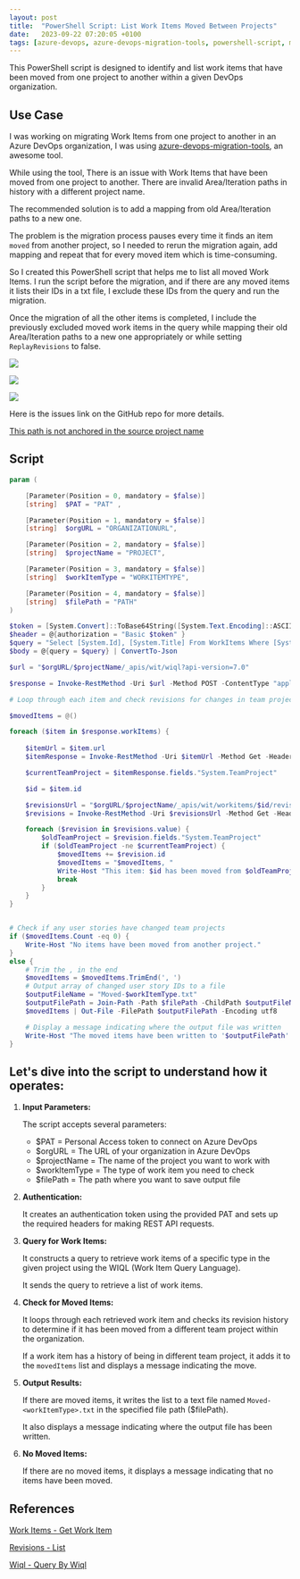 ```yaml
---
layout: post
title:  "PowerShell Script: List Work Items Moved Between Projects"
date:   2023-09-22 07:20:05 +0100
tags: [azure-devops, azure-devops-migration-tools, powershell-script, migration]
---
```


This PowerShell script is designed to identify and list work items that have been moved from one project to another within a given DevOps organization.

## Use Case

I was working on migrating Work Items from one project to another in an Azure DevOps organization, I was using [azure-devops-migration-tools](https://github.com/nkdAgility/azure-devops-migration-tools), an awesome tool.

While using the tool, There is an issue with Work Items that have been moved from one project to another. There are invalid Area/Iteration paths in history with a different project name. 

The recommended solution is to add a mapping from old Area/Iteration paths to a new one.

The problem is the migration process pauses every time it finds an item `moved` from another project, so I needed to rerun the migration again, add mapping and repeat that for every moved item which is time-consuming.

So I created this PowerShell script that helps me to list all moved Work Items. I run the script before the migration, and if there are any moved items it lists their IDs in a txt file, I exclude these IDs from the query and run the migration.

Once the migration of all the other items is completed, I include the previously excluded moved work items in the query while mapping their old Area/Iteration paths to a new one appropriately or while setting `ReplayRevisions` to false.

![](/assets/images/list-moved-work-items/1-exclude-items.png)

![](/assets/images/list-moved-work-items/2-include-items.png)

![](/assets/images/list-moved-work-items/3-include-false-replay-revisions.png)

Here is the issues link on the GitHub repo for more details.

[This path is not anchored in the source project name](https://github.com/nkdAgility/azure-devops-migration-tools/issues?q=This+path+is+not+anchored+in+the+source+project+name)

## Script

```powershell
param (

    [Parameter(Position = 0, mandatory = $false)]
    [string]  $PAT = "PAT" ,

    [Parameter(Position = 1, mandatory = $false)]
    [string]  $orgURL = "ORGANIZATIONURL",

    [Parameter(Position = 2, mandatory = $false)]
    [string]  $projectName = "PROJECT",

    [Parameter(Position = 3, mandatory = $false)]
    [string]  $workItemType = "WORKITEMTYPE",

    [Parameter(Position = 4, mandatory = $false)]
    [string]  $filePath = "PATH"
)

$token = [System.Convert]::ToBase64String([System.Text.Encoding]::ASCII.GetBytes(":$($PAT)"))
$header = @{authorization = "Basic $token" }
$query = "Select [System.Id], [System.Title] From WorkItems Where [System.WorkItemType] = '$workItemType' and [System.TeamProject] = '$projectName'"
$body = @{query = $query} | ConvertTo-Json

$url = "$orgURL/$projectName/_apis/wit/wiql?api-version=7.0"

$response = Invoke-RestMethod -Uri $url -Method POST -ContentType "application/json" -Headers $header -Body $body

# Loop through each item and check revisions for changes in team project

$movedItems = @()

foreach ($item in $response.workItems) {
    
    $itemUrl = $item.url
    $itemResponse = Invoke-RestMethod -Uri $itemUrl -Method Get -Headers $header

    $currentTeamProject = $itemResponse.fields."System.TeamProject"

    $id = $item.id

    $revisionsUrl = "$orgURL/$projectName/_apis/wit/workitems/$id/revisions?api-version=7.0"
    $revisions = Invoke-RestMethod -Uri $revisionsUrl -Method Get -Headers $header

    foreach ($revision in $revisions.value) {
        $oldTeamProject = $revision.fields."System.TeamProject"
        if ($oldTeamProject -ne $currentTeamProject) {
            $movedItems += $revision.id
            $movedItems = "$movedItems, "
            Write-Host "This item: $id has been moved from $oldTeamProject to $currentTeamProject"
            break
        }
    }
}


# Check if any user stories have changed team projects
if ($movedItems.Count -eq 0) {
    Write-Host "No items have been moved from another project."
}
else {
    # Trim the , in the end
    $movedItems = $movedItems.TrimEnd(', ')
    # Output array of changed user story IDs to a file
    $outputFileName = "Moved-$workItemType.txt"
    $outputFilePath = Join-Path -Path $filePath -ChildPath $outputFileName
    $movedItems | Out-File -FilePath $outputFilePath -Encoding utf8

    # Display a message indicating where the output file was written
    Write-Host "The moved items have been written to '$outputFilePath'."
}
```

## Let's dive into the script to understand how it operates:

1. **Input Parameters:**

    The script accepts several parameters:
    - $PAT           = Personal Access token to connect on Azure DevOps
    - $orgURL        = The URL of your organization in Azure DevOps
    - $projectName   = The name of the project you want to work with
    - $workItemType  = The type of work item you need to check
    - $filePath      = The path where you want to save output file


2. **Authentication:**

    It creates an authentication token using the provided PAT and sets up the required headers for making REST API requests.

3. **Query for Work Items:**

    It constructs a query to retrieve work items of a specific type in the given project using the WIQL (Work Item Query Language).

    It sends the query to retrieve a list of work items.

4. **Check for Moved Items:**

    It loops through each retrieved work item and checks its revision history to determine if it has been moved from a different team project within the organization.

    If a work item has a history of being in different team project, it adds it to the `movedItems` list and displays a message indicating the move.

5. **Output Results:**

    If there are moved items, it writes the list to a text file named `Moved-<workItemType>.txt` in the specified file path ($filePath).

    It also displays a message indicating where the output file has been written.

6. **No Moved Items:**

    If there are no moved items, it displays a message indicating that no items have been moved.

## References

[Work Items - Get Work Item](https://learn.microsoft.com/en-us/rest/api/azure/devops/wit/work-items/get-work-item?view=azure-devops-rest-7.1&tabs=HTTP)

[Revisions - List](https://learn.microsoft.com/en-us/rest/api/azure/devops/wit/revisions/list?view=azure-devops-rest-7.0&tabs=HTTP)

[Wiql - Query By Wiql](https://learn.microsoft.com/en-us/rest/api/azure/devops/wit/wiql/query-by-wiql?view=azure-devops-rest-7.0&tabs=HTTP)